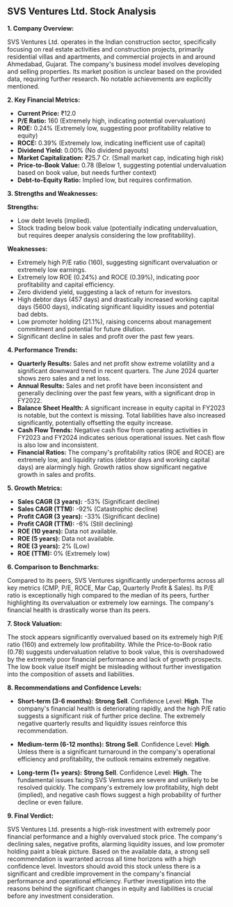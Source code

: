 ## SVS Ventures Ltd. Stock Analysis

**1. Company Overview:**

SVS Ventures Ltd. operates in the Indian construction sector, specifically focusing on real estate activities and construction projects, primarily residential villas and apartments, and commercial projects in and around Ahmedabad, Gujarat.  The company's business model involves developing and selling properties.  Its market position is unclear based on the provided data, requiring further research.  No notable achievements are explicitly mentioned.

**2. Key Financial Metrics:**

* **Current Price:** ₹12.0
* **P/E Ratio:** 160 (Extremely high, indicating potential overvaluation)
* **ROE:** 0.24% (Extremely low, suggesting poor profitability relative to equity)
* **ROCE:** 0.39% (Extremely low, indicating inefficient use of capital)
* **Dividend Yield:** 0.00% (No dividend payouts)
* **Market Capitalization:** ₹25.7 Cr. (Small market cap, indicating high risk)
* **Price-to-Book Value:** 0.78 (Below 1, suggesting potential undervaluation based on book value, but needs further context)
* **Debt-to-Equity Ratio:** Implied low, but requires confirmation.


**3. Strengths and Weaknesses:**

**Strengths:**

* Low debt levels (implied).
* Stock trading below book value (potentially indicating undervaluation, but requires deeper analysis considering the low profitability).

**Weaknesses:**

* Extremely high P/E ratio (160), suggesting significant overvaluation or extremely low earnings.
* Extremely low ROE (0.24%) and ROCE (0.39%), indicating poor profitability and capital efficiency.
* Zero dividend yield, suggesting a lack of return for investors.
* High debtor days (457 days) and drastically increased working capital days (5600 days), indicating significant liquidity issues and potential bad debts.
* Low promoter holding (21.1%), raising concerns about management commitment and potential for future dilution.
* Significant decline in sales and profit over the past few years.


**4. Performance Trends:**

* **Quarterly Results:** Sales and net profit show extreme volatility and a significant downward trend in recent quarters.  The June 2024 quarter shows zero sales and a net loss.
* **Annual Results:**  Sales and net profit have been inconsistent and generally declining over the past few years, with a significant drop in FY2022.
* **Balance Sheet Health:**  A significant increase in equity capital in FY2023 is notable, but the context is missing. Total liabilities have also increased significantly, potentially offsetting the equity increase.
* **Cash Flow Trends:** Negative cash flow from operating activities in FY2023 and FY2024 indicates serious operational issues. Net cash flow is also low and inconsistent.
* **Financial Ratios:**  The company's profitability ratios (ROE and ROCE) are extremely low, and liquidity ratios (debtor days and working capital days) are alarmingly high.  Growth ratios show significant negative growth in sales and profits.

**5. Growth Metrics:**

* **Sales CAGR (3 years):** -53% (Significant decline)
* **Sales CAGR (TTM):** -92% (Catastrophic decline)
* **Profit CAGR (3 years):** -33% (Significant decline)
* **Profit CAGR (TTM):** -6% (Still declining)
* **ROE (10 years):** Data not available.
* **ROE (5 years):** Data not available.
* **ROE (3 years):** 2% (Low)
* **ROE (TTM):** 0% (Extremely low)


**6. Comparison to Benchmarks:**

Compared to its peers, SVS Ventures significantly underperforms across all key metrics (CMP, P/E, ROCE, Mar Cap, Quarterly Profit & Sales).  Its P/E ratio is exceptionally high compared to the median of its peers, further highlighting its overvaluation or extremely low earnings.  The company's financial health is drastically worse than its peers.

**7. Stock Valuation:**

The stock appears significantly overvalued based on its extremely high P/E ratio (160) and extremely low profitability. While the Price-to-Book ratio (0.78) suggests undervaluation relative to book value, this is overshadowed by the extremely poor financial performance and lack of growth prospects.  The low book value itself might be misleading without further investigation into the composition of assets and liabilities.

**8. Recommendations and Confidence Levels:**

* **Short-term (3-6 months):** **Strong Sell**.  Confidence Level: **High**.  The company's financial health is deteriorating rapidly, and the high P/E ratio suggests a significant risk of further price decline.  The extremely negative quarterly results and liquidity issues reinforce this recommendation.

* **Medium-term (6-12 months):** **Strong Sell**. Confidence Level: **High**.  Unless there is a significant turnaround in the company's operational efficiency and profitability, the outlook remains extremely negative.

* **Long-term (1+ years):** **Strong Sell**. Confidence Level: **High**.  The fundamental issues facing SVS Ventures are severe and unlikely to be resolved quickly.  The company's extremely low profitability, high debt (implied), and negative cash flows suggest a high probability of further decline or even failure.


**9. Final Verdict:**

SVS Ventures Ltd. presents a high-risk investment with extremely poor financial performance and a highly overvalued stock price.  The company's declining sales, negative profits, alarming liquidity issues, and low promoter holding paint a bleak picture.  Based on the available data, a strong sell recommendation is warranted across all time horizons with a high confidence level.  Investors should avoid this stock unless there is a significant and credible improvement in the company's financial performance and operational efficiency.  Further investigation into the reasons behind the significant changes in equity and liabilities is crucial before any investment consideration.
